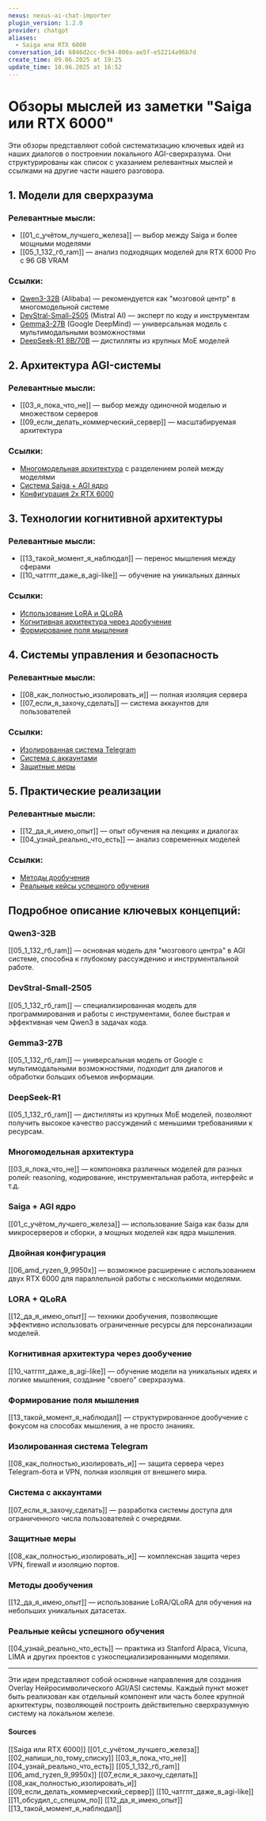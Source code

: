 ```yaml
---
nexus: nexus-ai-chat-importer
plugin_version: 1.2.0
provider: chatgpt
aliases:
  - Saiga или RTX 6000
conversation_id: 6846d2cc-0c94-800a-ae5f-e52214a96b7d
create_time: 09.06.2025 at 19:25
update_time: 10.06.2025 at 16:52
---
```

# Обзоры мыслей из заметки "Saiga или RTX 6000"

Эти обзоры представляют собой систематизацию ключевых идей из наших диалогов о построении локального AGI-сверхразума. Они структурированы как список с указанием релевантных мыслей и ссылками на другие части нашего разговора.

## 1. **Модели для сверхразума**
### Релевантные мысли:
- [[01_с_учётом_лучшего_железа]] — выбор между Saiga и более мощными моделями
- [[05_1_132_гб_ram]] — анализ подходящих моделей для RTX 6000 Pro с 96 GB VRAM

### Ссылки:
- [Qwen3-32B](#qwen3-32b) (Alibaba) — рекомендуется как "мозговой центр" в многомодельной системе
- [DevStral-Small-2505](#devstral-small-2505) (Mistral AI) — эксперт по коду и инструментам
- [Gemma3-27B](#gemma3-27b) (Google DeepMind) — универсальная модель с мультимодальными возможностями
- [DeepSeek-R1 8B/70B](#deepseek-r1) — дистилляты из крупных MoE моделей

## 2. **Архитектура AGI-системы**
### Релевантные мысли:
- [[03_я_пока_что_не]] — выбор между одиночной моделью и множеством серверов
- [[09_если_делать_коммерческий_сервер]] — масштабируемая архитектура

### Ссылки:
- [Многомодельная архитектура](#многомодельная-архитектура) с разделением ролей между моделями
- [Система Saiga + AGI ядро](#saiga--agi-ядро)
- [Конфигурация 2x RTX 6000](#двойная-конфигурация)

## 3. **Технологии когнитивной архитектуры**
### Релевантные мысли:
- [[13_такой_момент_я_наблюдал]] — перенос мышления между сферами
- [[10_чатгпт_даже_в_agi-like]] — обучение на уникальных данных

### Ссылки:
- [Использование LoRA и QLoRA](#lora--qlora)
- [Когнитивная архитектура через дообучение](#когнитивная-архитектура-через-дообучение)
- [Формирование поля мышления](#формирование-поля-мышления)

## 4. **Системы управления и безопасность**
### Релевантные мысли:
- [[08_как_полностью_изолировать_и]] — полная изоляция сервера
- [[07_если_я_захочу_сделать]] — система аккаунтов для пользователей

### Ссылки:
- [Изолированная система Telegram](#изолированная-система-telegram)
- [Система с аккаунтами](#система-с-аккаунтами)
- [Защитные меры](#защитные-меры)

## 5. **Практические реализации**
### Релевантные мысли:
- [[12_да_я_имею_опыт]] — опыт обучения на лекциях и диалогах
- [[04_узнай_реально_что_есть]] — анализ современных моделей

### Ссылки:
- [Методы дообучения](#методы-дообучения)
- [Реальные кейсы успешного обучения](#реальные-кейсы-успешного-обучения)

## Подробное описание ключевых концепций:

### Qwen3-32B
[[05_1_132_гб_ram]] — основная модель для "мозгового центра" в AGI системе, способна к глубокому рассуждению и инструментальной работе.

### DevStral-Small-2505
[[05_1_132_гб_ram]] — специализированная модель для программирования и работы с инструментами, более быстрая и эффективная чем Qwen3 в задачах кода.

### Gemma3-27B
[[05_1_132_гб_ram]] — универсальная модель от Google с мультимодальными возможностями, подходит для диалогов и обработки больших объемов информации.

### DeepSeek-R1
[[05_1_132_гб_ram]] — дистилляты из крупных MoE моделей, позволяют получить высокое качество рассуждений с меньшими требованиями к ресурсам.

### Многомодельная архитектура
[[03_я_пока_что_не]] — компоновка различных моделей для разных ролей: reasoning, кодирование, инструментальная работа, интерфейс и т.д.

### Saiga + AGI ядро
[[01_с_учётом_лучшего_железа]] — использование Saiga как базы для микросерверов и сборки, а мощных моделей как ядра мышления.

### Двойная конфигурация
[[06_amd_ryzen_9_9950x]] — возможное расширение с использованием двух RTX 6000 для параллельной работы с несколькими моделями.

### LORA + QLoRA
[[12_да_я_имею_опыт]] — техники дообучения, позволяющие эффективно использовать ограниченные ресурсы для персонализации моделей.

### Когнитивная архитектура через дообучение
[[10_чатгпт_даже_в_agi-like]] — обучение модели на уникальных идеях и логике мышления, создание "своего" сверхразума.

### Формирование поля мышления
[[13_такой_момент_я_наблюдал]] — структурированное дообучение с фокусом на способах мышления, а не просто знаниях.

### Изолированная система Telegram
[[08_как_полностью_изолировать_и]] — защита сервера через Telegram-бота и VPN, полная изоляция от внешнего мира.

### Система с аккаунтами
[[07_если_я_захочу_сделать]] — разработка системы доступа для ограниченного числа пользователей с очередями.

### Защитные меры
[[08_как_полностью_изолировать_и]] — комплексная защита через VPN, firewall и изоляцию портов.

### Методы дообучения
[[12_да_я_имею_опыт]] — использование LoRA/QLoRA для обучения на небольших уникальных датасетах.

### Реальные кейсы успешного обучения
[[04_узнай_реально_что_есть]] — практика из Stanford Alpaca, Vicuna, LIMA и других проектов с узкоспециализированными моделями.

---

Эти идеи представляют собой основные направления для создания Overlay Нейросимволического AGI/ASI системы. Каждый пункт может быть реализован как отдельный компонент или часть более крупной архитектуры, позволяющей построить действительно сверхразумную систему на локальном железе.

#### Sources
[^1]: [[01_с_учётом_лучшего_железа]]
[^2]: [[05_1_132_гб_ram]]
[^3]: [[03_я_пока_что_не]]
[^4]: [[09_если_делать_коммерческий_сервер]]
[^5]: [[13_такой_момент_я_наблюдал]]
[^6]: [[10_чатгпт_даже_в_agi-like]]
[^7]: [[08_как_полностью_изолировать_и]]
[^8]: [[07_если_я_захочу_сделать]]
[^9]: [[12_да_я_имею_опыт]]
[^10]: [[04_узнай_реально_что_есть]]

[[Saiga или RTX 6000]]
[[01_с_учётом_лучшего_железа]]
[[02_напиши_по_тому_списку]]
[[03_я_пока_что_не]]
[[04_узнай_реально_что_есть]]
[[05_1_132_гб_ram]]
[[06_amd_ryzen_9_9950x]]
[[07_если_я_захочу_сделать]]
[[08_как_полностью_изолировать_и]]
[[09_если_делать_коммерческий_сервер]]
[[10_чатгпт_даже_в_agi-like]]
[[11_обсудил_с_спецом_по]]
[[12_да_я_имею_опыт]]
[[13_такой_момент_я_наблюдал]]
